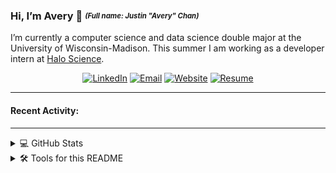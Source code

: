 ### Hi, I’m Avery 👋 <sub><sup>_(Full name: Justin "Avery" Chan)_</sup></sub>

I’m currently a computer science and data science double major at the University of Wisconsin-Madison. This summer I am working as a developer intern at [Halo Science](https://www.halo.science/). 

<!-- Badges from https://shields.io -->
<div align="center">
  <a href="https://www.linkedin.com/in/avery2"><img alt="LinkedIn" src="https://img.shields.io/badge/Justin_Chan-%230077B5.svg?style=flat&logo=linkedin&logoColor=white"/></a>
  <a href="mailto:justinaverychan@gmail.com"><img alt="Email" src="https://img.shields.io/badge/justinaverychan@gmail.com-D14836?style=flat&logo=gmail&logoColor=white"/></a>
  <a href="https://www.averychan.site"><img alt="Website" src="https://img.shields.io/website?down_color=lightgrey&down_message=offline&label=averychan.site&up_color=green&up_message=online&url=https%3A%2F%2Fwww.averychan.site"/></a>
    <a href="https://www.averychan.site/assets/Resume-2021-July-10.pdf"><img alt="Resume" src="https://img.shields.io/badge/Resume_(last_updated)-Jul_2021-green"/></a>
</div>

---

<!-- Updating with this https://github.com/actions-js/profile-readme -->
#### Recent Activity:
<!--GITHUB_ACTIVITY:{"rows": 7, "exclude": ["PushEvent", "IssueCommentEvent"]}-->

---


<details>
  <summary>💻 GitHub Stats</summary>

<div align="center">
  <a href="https://github.com/Avery2" target="__blank">
<!--     <img align="center" src="https://github-readme-stats.vercel.app/api?username=avery2&count_private=true&show_icons=true&hide=stars,issues&hide_rank=true" /> -->
    <img align="center" src="https://github-readme-stats.vercel.app/api?username=avery2&count_private=true&show_icons=true&hide=issues" />
  </a>
</div>
  
</details>

<details>
  <summary>🛠 Tools for this README</summary>
  
  - [Sheilds.io for the badges](https://shields.io)
  - [Profile-readme for recenty activity](https://github.com/actions-js/profile-readme)
  - [Github-readme-stats for the GitHub stats summary](https://github.com/anuraghazra/github-readme-stats)
  - [Productive-box for pinned gist (below) of commit times](https://github.com/maxam2017/productive-box)
  
</details>
